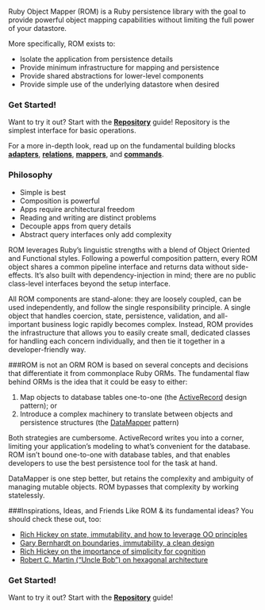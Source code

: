 Ruby Object Mapper (ROM) is a Ruby persistence library with the goal to provide 
powerful object mapping capabilities without limiting the full power of your 
datastore. 

More specifically, ROM exists to:

* Isolate the application from persistence details
* Provide minimum infrastructure for mapping and persistence
* Provide shared abstractions for lower-level components
* Provide simple use of the underlying datastore when desired

### Get Started!

Want to try it out? Start with the [**Repository**](/guides/basics/repositories) guide! Repository 
is the simplest interface for basic operations.

For a more in-depth look, read up on the fundamental building blocks 
[**adapters**](/introduction/adapters), [**relations**](/introduction/relations),
[**mappers**](/introduction/mappers), and [**commands**](/introduction/commands).

### Philosophy

* Simple is best
* Composition is powerful
* Apps require architectural freedom
* Reading and writing are distinct problems
* Decouple apps from query details
* Abstract query interfaces only add complexity

ROM leverages Ruby’s linguistic strengths with a blend of Object Oriented and Functional styles. 
Following a powerful composition pattern, every ROM object shares a common pipeline interface 
and returns data without side-effects. It’s also built with dependency-injection in mind; there 
are no public class-level interfaces beyond the setup interface. 

All ROM components are stand-alone: they are loosely coupled, can be used independently, and 
follow the single responsibility principle. A single object that handles coercion, state, 
persistence, validation, and all-important business logic rapidly becomes complex. Instead, ROM 
provides the infrastructure that allows you to easily create small, dedicated classes for handling 
each concern individually, and then tie it together in a developer-friendly way.

###ROM is not an ORM
ROM is based on several concepts and decisions that differentiate it from commonplace Ruby ORMs. 
The fundamental flaw behind ORMs is the idea that it could be easy to either: 

1. Map objects to database tables one-to-one (the 
[ActiveRecord](https://en.wikipedia.org/wiki/Active_record_pattern) design pattern); or
1. Introduce a complex machinery to translate between objects and persistence structures (the 
[DataMapper](https://en.wikipedia.org/wiki/Data_mapper_pattern) pattern)

Both strategies are cumbersome. ActiveRecord writes you into a corner, limiting your application’s 
modeling to what’s convenient for the database. ROM isn’t bound one-to-one with database tables, 
and that enables developers to use the best persistence tool for the task at hand.

DataMapper is one step better, but retains the complexity and ambiguity of managing mutable objects. 
ROM bypasses that complexity by working statelessly. 

###Inspirations, Ideas, and Friends
Like ROM & its fundamental ideas? You should check these out, too: 

* [Rich Hickey on state, immutability, and how to leverage OO principles](http://www.infoq.com/presentations/Are-We-There-Yet-Rich-Hickey)
* [Gary Bernhardt on boundaries, immutability, a clean design](https://www.youtube.com/watch?v=yTkzNHF6rMs) 
* [Rich Hickey on the importance of simplicity for cognition](https://www.youtube.com/watch?v=rI8tNMsozo0)
* [Robert C. Martin (“Uncle Bob”) on hexagonal architecture](https://www.youtube.com/watch?v=WpkDN78P884) 

### Get Started!
Want to try it out? Start with the [**Repository**](/guides/basics/repositories) guide!